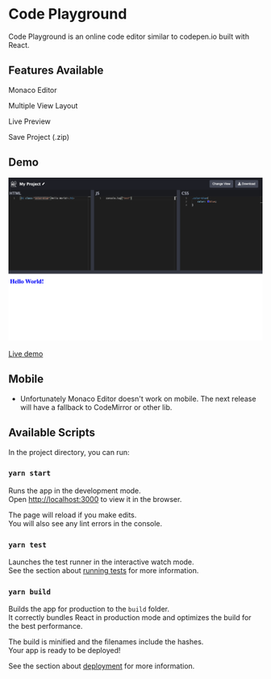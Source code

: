 # Code Playground

Code Playground is an online code editor similar to codepen.io built with React.

## Features Available

Monaco Editor

Multiple View Layout 

Live Preview

Save Project (.zip)

## Demo

![](./doc/demo.png)

[Live demo](https://rokoala.github.io/code-playground/)

## Mobile

- Unfortunately Monaco Editor doesn't work on mobile. The next release will have a fallback to CodeMirror or other lib.

## Available Scripts

In the project directory, you can run:

### `yarn start`

Runs the app in the development mode.\
Open [http://localhost:3000](http://localhost:3000) to view it in the browser.

The page will reload if you make edits.\
You will also see any lint errors in the console.

### `yarn test`

Launches the test runner in the interactive watch mode.\
See the section about [running tests](https://facebook.github.io/create-react-app/docs/running-tests) for more information.

### `yarn build`

Builds the app for production to the `build` folder.\
It correctly bundles React in production mode and optimizes the build for the best performance.

The build is minified and the filenames include the hashes.\
Your app is ready to be deployed!

See the section about [deployment](https://facebook.github.io/create-react-app/docs/deployment) for more information.
